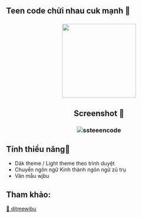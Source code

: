 
## Teen code chửi nhau cuk mạnh  🤡
<h3 align="center">
<img src="https://i.ibb.co/176z8y8/Prox-logo-white.png" width="200"><br>
</h3>
<h2 align="center">Screenshot 📸</h2>
<h3 align="center">
<img  src="https://i.ibb.co/5kfk1Vm/ssteeencode.png" alt="ssteeencode" border="0">
</h3>

## Tính thiểu năng💩
+ Dảk theme / Light theme theo trình duyệt
+ Chuyển ngôn ngữ Kinh thành ngôn ngữ zũ trụ
+ Văn mẫu wjbu

## Tham khảo:
<a href="https://ditmewibu.com">🔗 ditmewibu</a>

